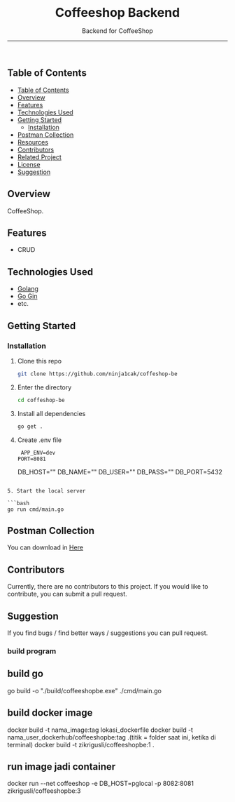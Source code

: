 <div align='center' style="text-align: center;">

<h1 style="border:0;margin:1rem">Coffeeshop Backend</h1>

Backend for CoffeeShop

<hr>
<br>

</div>

## Table of Contents

- [Table of Contents](#table-of-contents)
- [Overview](#overview)
- [Features](#features)
- [Technologies Used](#technologies-used)
- [Getting Started](#getting-started)
  - [Installation](#installation)
- [Postman Collection](#postman-collection)
- [Resources](#resources)
- [Contributors](#contributors)
- [Related Project](#related-projects)
- [License](#license)
- [Suggestion](#suggestion)

## Overview

CoffeeShop.

## Features

- CRUD

## Technologies Used

- [Golang](https://nodejs.org/en/docs)
- [Go Gin](https://expressjs.com/)
- etc.

## Getting Started

### Installation

1. Clone this repo

   ```bash
   git clone https://github.com/ninja1cak/coffeshop-be
   ```

2. Enter the directory

   ```bash
   cd coffeshop-be
   ```

3. Install all dependencies

   ```bash
   go get .
   ```

4. Create .env file

   ```env
    APP_ENV=dev
   PORT=8081
   ```

   DB_HOST=""
   DB_NAME=""
   DB_USER=""
   DB_PASS=""
   DB_PORT=5432

````

5. Start the local server

```bash
go run cmd/main.go
````

## Postman Collection

You can download in <a href='#'> Here </a>

## Contributors

Currently, there are no contributors to this project. If you would like to contribute, you can submit a pull request.

## Suggestion

If you find bugs / find better ways / suggestions you can pull request.

### build program

## build go

go build -o "./build/coffeeshopbe.exe" ./cmd/main.go

## build docker image

docker build -t nama_image:tag lokasi_dockerfile
docker build -t nama_user_dockerhub/coffeeshopbe:tag .(titik = folder saat ini, ketika di terminal)
docker build -t zikrigusli/coffeeshopbe:1 .

## run image jadi container

docker run --net coffeeshop -e DB_HOST=pglocal -p 8082:8081 zikrigusli/coffeeshopbe:3

